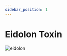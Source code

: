 ```yaml
---
sidebar_position: 1
---
```


# Eidolon Toxin

![eidolon](https://vwiki.valorserver.com/api/item/picture/eidolon%20toxin)
